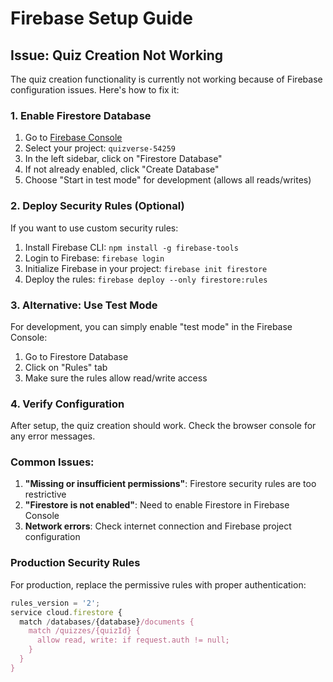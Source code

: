 # Firebase Setup Guide

## Issue: Quiz Creation Not Working

The quiz creation functionality is currently not working because of Firebase configuration issues. Here's how to fix it:

### 1. Enable Firestore Database

1. Go to [Firebase Console](https://console.firebase.google.com/)
2. Select your project: `quizverse-54259`
3. In the left sidebar, click on "Firestore Database"
4. If not already enabled, click "Create Database"
5. Choose "Start in test mode" for development (allows all reads/writes)

### 2. Deploy Security Rules (Optional)

If you want to use custom security rules:

1. Install Firebase CLI: `npm install -g firebase-tools`
2. Login to Firebase: `firebase login`
3. Initialize Firebase in your project: `firebase init firestore`
4. Deploy the rules: `firebase deploy --only firestore:rules`

### 3. Alternative: Use Test Mode

For development, you can simply enable "test mode" in the Firebase Console:
1. Go to Firestore Database
2. Click on "Rules" tab
3. Make sure the rules allow read/write access

### 4. Verify Configuration

After setup, the quiz creation should work. Check the browser console for any error messages.

### Common Issues:

1. **"Missing or insufficient permissions"**: Firestore security rules are too restrictive
2. **"Firestore is not enabled"**: Need to enable Firestore in Firebase Console
3. **Network errors**: Check internet connection and Firebase project configuration

### Production Security Rules

For production, replace the permissive rules with proper authentication:

```javascript
rules_version = '2';
service cloud.firestore {
  match /databases/{database}/documents {
    match /quizzes/{quizId} {
      allow read, write: if request.auth != null;
    }
  }
}
```

